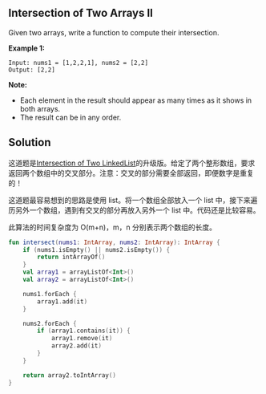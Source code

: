 ## Intersection of Two Arrays II

Given two arrays, write a function to compute their intersection.

**Example 1:**

```
Input: nums1 = [1,2,2,1], nums2 = [2,2]
Output: [2,2]
```

**Note:**

- Each element in the result should appear as many times as it shows in both arrays.
- The result can be in any order.

## Solution

这道题是[Intersection of Two LinkedList](https://github.com/ijays7/LeetCode/blob/master/160_Intersection%20of%20Two%20Linked%20Lists.md)的升级版。给定了两个整形数组，要求返回两个数组中的交叉部分。注意：交叉的部分需要全部返回，即便数字是重复的！

这道题最容易想到的思路是使用 list。将一个数组全部放入一个 list 中，接下来遍历另外一个数组，遇到有交叉的部分再放入另外一个 list 中。代码还是比较容易。

此算法的时间复杂度为 O(m+n)，m，n 分别表示两个数组的长度。

```kotlin
fun intersect(nums1: IntArray, nums2: IntArray): IntArray {
    if (nums1.isEmpty() || nums2.isEmpty()) {
        return intArrayOf()
    }
    val array1 = arrayListOf<Int>()
    val array2 = arrayListOf<Int>()

    nums1.forEach {
        array1.add(it)
    }

    nums2.forEach {
        if (array1.contains(it)) {
            array1.remove(it)
            array2.add(it)
        }
    }

    return array2.toIntArray()
}
```

